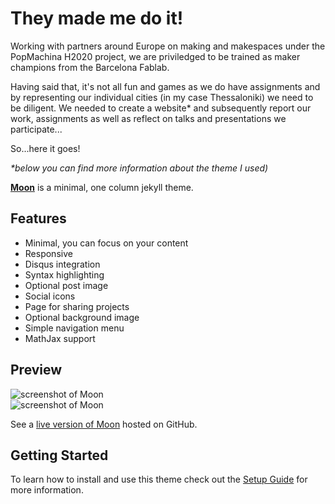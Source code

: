 # They made me do it!  
  
Working with partners around Europe on making and makespaces under the PopMachina H2020 project, we are priviledged to be trained as maker champions from the Barcelona Fablab.

Having said that, it's not all fun and games as we do have assignments and by representing our individual cities (in my case Thessaloniki) we need to be diligent. We needed to create a website* and subsequently report our work, assignments as well as reflect on talks and presentations we participate...

So...here it goes!



_*below you can find more information about the theme I used)_

**[Moon](https://taylantatli.github.io/Moon)** is a minimal, one column jekyll theme.

## Features
* Minimal, you can focus on your content
* Responsive
* Disqus integration
* Syntax highlighting
* Optional post image
* Social icons
* Page for sharing projects
* Optional background image
* Simple navigation menu
* MathJax support

## Preview

![screenshot of Moon](https://cloud.githubusercontent.com/assets/754514/14509720/61c61058-01d6-11e6-93ab-0918515ecd56.png)    
![screenshot of Moon](https://cloud.githubusercontent.com/assets/754514/14509716/61ac6c8e-01d6-11e6-879f-8308883de790.png)

See a [live version of Moon](https://taylantatli.github.io/Moon) hosted on GitHub.

## Getting Started

To learn how to install and use this theme check out the [Setup Guide](https://taylantatli.github.io/Moon/moon-theme/) for more information.
